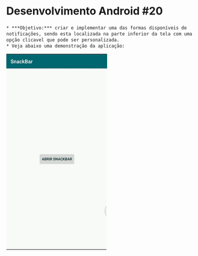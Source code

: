 # Desenvolvimento Android #20
    * ***Objetivo:*** criar e implementar uma das formas disponíveis de notificações, sendo esta localizada na parte inferior da tela com uma opção clicavel que pode ser personalizada.
    * Veja abaixo uma demonstração da aplicação:
<img src="Instalador/SnackBar.gif" alt="GIF do Meu Projeto SnackBar">

